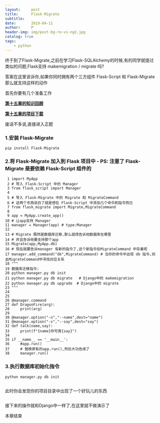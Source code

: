 ```yaml
---
layout:     post
title:      Flask-Migrate
subtitle:   
date:       2019-04-11
author:     P
header-img: img/post-bg-re-vs-ng2.jpg
catalog: true
tags:
    - python
---
```

终于到了Flask-Migrate,之前在学习Flask-SQLAlchemy的时候,有的同学就提过类似的问题,Flask支持 makemigration / migrate 吗?

答案在这里该诉你,如果你同时拥有两个三方组件 Flask-Script 和 Flask-Migrate 那么就支持这样的动作

首先你要有几个准备工作

[**第十五章的知识回顾**](https://www.cnblogs.com/presleyren/p/10692907.html)

**[第十五章的项目下载](https://pan.baidu.com/s/1WqdINYFPt3r-CEqOOC3Gog)**

废话不多说,直接进入正题

### 1.安装 Flask-Migrate

```
pip install Flask-Migrate
```

### 2.将 Flask-Migrate 加入到 Flask 项目中 - **PS: 注意了 Flask-Migrate 是要依赖 Flask-Script 组件的**

```
 1 import MyApp
 2 # 导入 Flask-Script 中的 Manager
 3 from flask_script import Manager
 4 
 5 # 导入 Flask-Migrate 中的 Migrate 和 MigrateCommand
 6 # 这两个东西说白了就是想在 Flask-Script 中添加几个命令和指令而已
 7 from flask_migrate import Migrate,MigrateCommand
 8 
 9 app = MyApp.create_app()
10 # 让app支持 Manager
11 manager = Manager(app) # type:Manager
12 
13 # Migrate 既然是数据库迁移,那么就得告诉他数据库在哪里
14 # 并且告诉他要支持那个app
15 Migrate(app,MyApp.db)
16 # 现在就要告诉manager 有新的指令了,这个新指令在MigrateCommand 中存着呢
17 manager.add_command("db",MigrateCommand) # 当你的命令中出现 db 指令,则去MigrateCommand中寻找对应关系
18 """
19 数据库迁移指令:
20 python manager.py db init 
21 python manager.py db migrate   # Django中的 makemigration
22 python manager.py db upgrade  # Django中的 migrate
23 """
24 
25 
26 @manager.command
27 def DragonFire(arg):
28     print(arg)
29 
30 @manager.option("-n","--name",dest="name")
31 @manager.option("-s","--say",dest="say")
32 def talk(name,say):
33     print(f"{name}你可真{say}")
34 
35 if __name__ == '__main__':
36     #app.run()
37     # 替换原有的app.run(),然后大功告成了
38     manager.run()
```

### 3.执行数据库初始化指令

```
python manager.py db init
```

<img src="https://img2018.cnblogs.com/blog/1122946/201902/1122946-20190212170518784-240870796.png" alt="" />

此时你会发现你的项目目录中出现了一个好玩儿的东西

<img src="https://img2018.cnblogs.com/blog/1122946/201902/1122946-20190212170557810-1492485776.png" alt="" />

接下来的操作就和Django中一样了,在这里就不做演示了

本章结束
